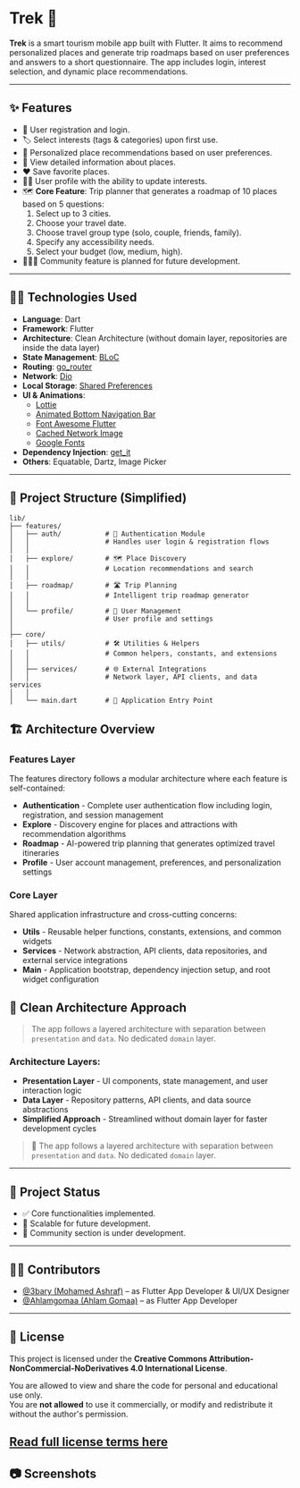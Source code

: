 # Trek 🧭

**Trek** is a smart tourism mobile app built with Flutter. It aims to recommend personalized places and generate trip roadmaps based on user preferences and answers to a short questionnaire. The app includes login, interest selection, and dynamic place recommendations.

---

## ✨ Features

- 🔐 User registration and login.
- 🏷️ Select interests (tags & categories) upon first use.
- 🧠 Personalized place recommendations based on user preferences.
- 📄 View detailed information about places.
- ❤️ Save favorite places.
- 🙍‍♂️ User profile with the ability to update interests.
- 🗺️ **Core Feature**: Trip planner that generates a roadmap of 10 places based on 5 questions:
  1. Select up to 3 cities.
  2. Choose your travel date.
  3. Choose travel group type (solo, couple, friends, family).
  4. Specify any accessibility needs.
  5. Select your budget (low, medium, high).
- 🧑‍🤝‍🧑 Community feature is planned for future development.

---

## 🧑‍💻 Technologies Used

- **Language**: Dart
- **Framework**: Flutter
- **Architecture**: Clean Architecture (without domain layer, repositories are inside the data layer)
- **State Management**: [BLoC](https://bloclibrary.dev/)
- **Routing**: [go_router](https://pub.dev/packages/go_router)
- **Network**: [Dio](https://pub.dev/packages/dio)
- **Local Storage**: [Shared Preferences](https://pub.dev/packages/shared_preferences)
- **UI & Animations**:
  - [Lottie](https://pub.dev/packages/lottie)
  - [Animated Bottom Navigation Bar](https://pub.dev/packages/animated_bottom_navigation_bar)
  - [Font Awesome Flutter](https://pub.dev/packages/font_awesome_flutter)
  - [Cached Network Image](https://pub.dev/packages/cached_network_image)
  - [Google Fonts](https://pub.dev/packages/google_fonts)
- **Dependency Injection**: [get_it](https://pub.dev/packages/get_it)
- **Others**: Equatable, Dartz, Image Picker

---

## 📁 Project Structure (Simplified)

```
lib/
├── features/
│   ├── auth/           # 🔐 Authentication Module
│   │                   # Handles user login & registration flows
│   │
│   ├── explore/        # 🗺️ Place Discovery
│   │                   # Location recommendations and search
│   │
│   ├── roadmap/        # 🛣️ Trip Planning
│   │                   # Intelligent trip roadmap generator
│   │
│   └── profile/        # 👤 User Management
│                       # User profile and settings
│
├── core/
│   ├── utils/          # 🛠️ Utilities & Helpers
│   │                   # Common helpers, constants, and extensions
│   │
│   ├── services/       # 🌐 External Integrations
│   │                   # Network layer, API clients, and data services
│   │
│   └── main.dart       # 🚀 Application Entry Point
```

## 🏗️ Architecture Overview

### **Features Layer**
The features directory follows a modular architecture where each feature is self-contained:

- **Authentication** - Complete user authentication flow including login, registration, and session management
- **Explore** - Discovery engine for places and attractions with recommendation algorithms  
- **Roadmap** - AI-powered trip planning that generates optimized travel itineraries
- **Profile** - User account management, preferences, and personalization settings

### **Core Layer**
Shared application infrastructure and cross-cutting concerns:

- **Utils** - Reusable helper functions, constants, extensions, and common widgets
- **Services** - Network abstraction, API clients, data repositories, and external service integrations
- **Main** - Application bootstrap, dependency injection setup, and root widget configuration
  
## 🧼 Clean Architecture Approach

> The app follows a layered architecture with separation between `presentation` and `data`. No dedicated `domain` layer.

### **Architecture Layers:**

- **Presentation Layer** - UI components, state management, and user interaction logic
- **Data Layer** - Repository patterns, API clients, and data source abstractions
- **Simplified Approach** - Streamlined without domain layer for faster development cycles

> 🧼 The app follows a layered architecture with separation between `presentation` and `data`. No dedicated `domain` layer.

---

## 🚧 Project Status

- ✅ Core functionalities implemented.
- 🚀 Scalable for future development.
- 🧱 Community section is under development.

---

## 👨‍💻 Contributors

- [@3bary (Mohamed Ashraf)](https://github.com/3bary) – as Flutter App Developer & UI/UX Designer  
- [@Ahlamgomaa (Ahlam Gomaa)](https://github.com/Ahlamgomaa) – as Flutter App Developer

---

## 📜 License

This project is licensed under the **Creative Commons Attribution-NonCommercial-NoDerivatives 4.0 International License**.

You are allowed to view and share the code for personal and educational use only.  
You are **not allowed** to use it commercially, or modify and redistribute it without the author's permission.

[Read full license terms here](https://creativecommons.org/licenses/by-nc-nd/4.0/)
---

## 📷 Screenshots 



